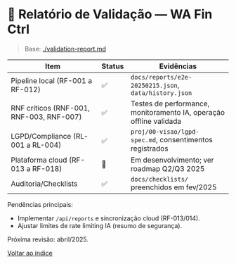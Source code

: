 <!-- proj/validation-report-spec.md -->
# 🧩 Relatório de Validação — WA Fin Ctrl

> Base: [./validation-report.md](./validation-report.md)

| Item | Status | Evidências |
| --- | --- | --- |
| Pipeline local (RF-001 a RF-012) | ✅ | `docs/reports/e2e-20250215.json`, `data/history.json` |
| RNF críticos (RNF-001, RNF-003, RNF-007) | ✅ | Testes de performance, monitoramento IA, operação offline validada |
| LGPD/Compliance (RL-001 a RL-004) | ✅ | `proj/00-visao/lgpd-spec.md`, consentimentos registrados |
| Plataforma cloud (RF-013 a RF-018) | 🔄 | Em desenvolvimento; ver roadmap Q2/Q3 2025 |
| Auditoria/Checklists | ✅ | `docs/checklists/` preenchidos em fev/2025 |

Pendências principais:
- Implementar `/api/reports` e sincronização cloud (RF-013/014).
- Ajustar limites de rate limiting IA (resumo de segurança).

Próxima revisão: abril/2025.

[Voltar ao índice](README-spec.md)
